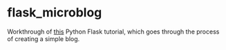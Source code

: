 # flask_microblog
Workthrough of [this](http://blog.miguelgrinberg.com/post/the-flask-mega-tutorial-part-i-hello-world) Python Flask tutorial, which goes through the process of creating a simple blog.
